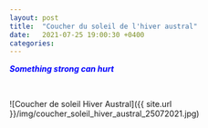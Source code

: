 ```yaml
---
layout: post
title:  "Coucher du soleil de l'hiver austral"
date:   2021-07-25 19:00:30 +0400
categories: 
---
```


<span style="color: blue">***Something strong can hurt***</span>

<br>

![Coucher de soleil Hiver Austral]({{ site.url }}/img/coucher_soleil_hiver_austral_25072021.jpg)